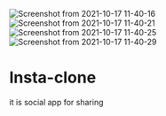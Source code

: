 ![Screenshot from 2021-10-17 11-40-16](https://user-images.githubusercontent.com/66167112/137614073-3674867d-f889-4eb4-9b4b-4b00481d0dc1.png)
![Screenshot from 2021-10-17 11-40-21](https://user-images.githubusercontent.com/66167112/137614076-7acc77fa-6be3-458c-a7ea-4be2a07d9f2e.png)
![Screenshot from 2021-10-17 11-40-25](https://user-images.githubusercontent.com/66167112/137614078-5dba1769-264a-4549-a959-e62a0e828f75.png)
![Screenshot from 2021-10-17 11-40-29](https://user-images.githubusercontent.com/66167112/137614080-85deb954-c531-439e-8353-5a0cf08ac888.png)
# Insta-clone
it is social app for sharing
